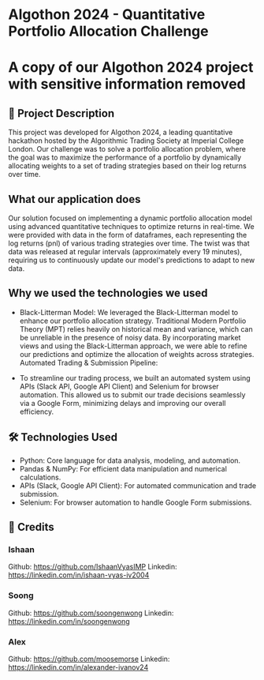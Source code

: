# Algothon 2024 - Quantitative Portfolio Allocation Challenge

# A copy of our Algothon 2024 project with sensitive information removed 

## 🚀 Project Description
This project was developed for Algothon 2024, a leading quantitative hackathon hosted by the Algorithmic Trading Society at Imperial College London. Our challenge was to solve a portfolio allocation problem, where the goal was to maximize the performance of a portfolio by dynamically allocating weights to a set of trading strategies based on their log returns over time.

## What our application does
Our solution focused on implementing a dynamic portfolio allocation model using advanced quantitative techniques to optimize returns in real-time. We were provided with data in the form of dataframes, each representing the log returns (pnl) of various trading strategies over time. The twist was that data was released at regular intervals (approximately every 19 minutes), requiring us to continuously update our model's predictions to adapt to new data.

## Why we used the technologies we used
- Black-Litterman Model: We leveraged the Black-Litterman model to enhance our portfolio allocation strategy. Traditional Modern Portfolio Theory (MPT) relies heavily on historical mean and variance, which can be unreliable in the presence of noisy data. By incorporating market views and using the Black-Litterman approach, we were able to refine our predictions and optimize the allocation of weights across strategies.
Automated Trading & Submission Pipeline:

- To streamline our trading process, we built an automated system using APIs (Slack API, Google API Client) and Selenium for browser automation. This allowed us to submit our trade decisions seamlessly via a Google Form, minimizing delays and improving our overall efficiency.

## 🛠️ Technologies Used
- Python: Core language for data analysis, modeling, and automation.
- Pandas & NumPy: For efficient data manipulation and numerical calculations.
- APIs (Slack, Google API Client): For automated communication and trade submission.
- Selenium: For browser automation to handle Google Form submissions.

## 🤝 Credits
### Ishaan
Github: https://github.com/IshaanVyasIMP
Linkedin: https://linkedin.com/in/ishaan-vyas-iv2004

### Soong
Github: https://github.com/soongenwong
Linkedin: https://linkedin.com/in/soongenwong

### Alex
Github: https://github.com/moosemorse
Linkedin: https://linkedin.com/in/alexander-ivanov24
